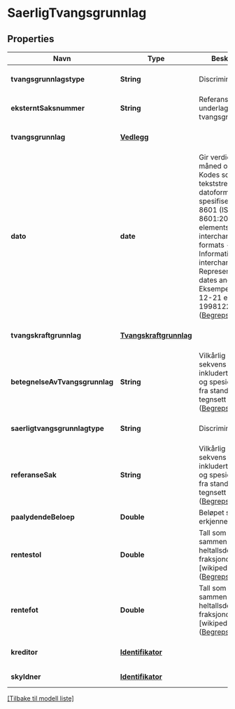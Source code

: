 # SaerligTvangsgrunnlag

## Properties

| Navn                           | Type                                              | Beskrivelse                                                                                                                                                                                                                                                                                                                                                            | Notater                      |
|--------------------------------|---------------------------------------------------|------------------------------------------------------------------------------------------------------------------------------------------------------------------------------------------------------------------------------------------------------------------------------------------------------------------------------------------------------------------------|------------------------------|
| **tvangsgrunnlagstype**        | **String**                                        | Discriminator                                                                                                                                                                                                                                                                                                                                                          | [optional] [default to null] |
| **eksterntSaksnummer**         | **String**                                        | Referanse til underlaget for tvangsgrunnlaget                                                                                                                                                                                                                                                                                                                          | [optional] [default to null] |
| **tvangsgrunnlag**             | [**Vedlegg**](Vedlegg.md)                         |                                                                                                                                                                                                                                                                                                                                                                        | [optional] [default to null] |
| **dato**                       | **date**                                          | Gir verdier for år, måned og dag. Kodes som en tekststreng etter datoformatering spesifisert i  ISO 8601 (ISO 8601:2004 Data elements and interchange formats -- Information interchange -- Representation of dates and times). Eksempel : 1998-12-21 eller 19981221.   ([Begrepsreferanse](https://data.skatteetaten.no/begrep/20b52aed-9fe1-11e5-a9f8-e4115b280940)) | [optional] [default to null] |
| **tvangskraftgrunnlag**        | [**Tvangskraftgrunnlag**](Tvangskraftgrunnlag.md) |                                                                                                                                                                                                                                                                                                                                                                        | [optional] [default to null] |
| **betegnelseAvTvangsgrunnlag** | **String**                                        | Vilkårlig lang sekvens av tegn inkludert aksenter og spesielle tegn fra standardiserte tegnsett   ([Begrepsreferanse](https://data.skatteetaten.no/begrep/20b52af3-9fe1-11e5-a9f8-e4115b280940))                                                                                                                                                                       | [default to null]            |
| **saerligtvangsgrunnlagtype**  | **String**                                        | Discriminator                                                                                                                                                                                                                                                                                                                                                          | [optional] [default to null] |
| **referanseSak**               | **String**                                        | Vilkårlig lang sekvens av tegn inkludert aksenter og spesielle tegn fra standardiserte tegnsett   ([Begrepsreferanse](https://data.skatteetaten.no/begrep/20b52af3-9fe1-11e5-a9f8-e4115b280940))                                                                                                                                                                       | [optional] [default to null] |
| **paalydendeBeloep**           | **Double**                                        | Beløpet skyldner erkjenner å skylde                                                                                                                                                                                                                                                                                                                                    | [default to null]            |
| **rentestol**                  | **Double**                                        | Tall som er satt sammen av en heltallsdel og en fraksjondel [wikipedia]   ([Begrepsreferanse](https://data.skatteetaten.no/begrep/20b52aef-9fe1-11e5-a9f8-e4115b280940))                                                                                                                                                                                               | [optional] [default to null] |
| **rentefot**                   | **Double**                                        | Tall som er satt sammen av en heltallsdel og en fraksjondel [wikipedia]   ([Begrepsreferanse](https://data.skatteetaten.no/begrep/20b52aef-9fe1-11e5-a9f8-e4115b280940))                                                                                                                                                                                               | [optional] [default to null] |
| **kreditor**                   | [**Identifikator**](Identifikator.md)             |                                                                                                                                                                                                                                                                                                                                                                        | [optional] [default to null] |
| **skyldner**                   | [**Identifikator**](Identifikator.md)             |                                                                                                                                                                                                                                                                                                                                                                        | [default to null]            |

[[Tilbake til modell liste]](../index.md)

